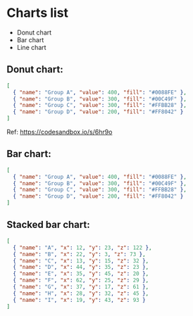 # **Charts list**

- Donut chart
- Bar chart
- Line chart

## **Donut chart:**

```json
[
  { "name": "Group A", "value": 400, "fill": "#0088FE" },
  { "name": "Group B", "value": 300, "fill": "#00C49F" },
  { "name": "Group C", "value": 300, "fill": "#FFBB28" },
  { "name": "Group D", "value": 200, "fill": "#FF8042" }
]
```

Ref: https://codesandbox.io/s/6hr9o

## **Bar chart:**

```json
[
  { "name": "Group A", "value": 400, "fill": "#0088FE" },
  { "name": "Group B", "value": 300, "fill": "#00C49F" },
  { "name": "Group C", "value": 300, "fill": "#FFBB28" },
  { "name": "Group D", "value": 200, "fill": "#FF8042" }
]
```

## **Stacked bar chart:**

```json
[
  { "name": "A", "x": 12, "y": 23, "z": 122 },
  { "name": "B", "x": 22, "y": 3, "z": 73 },
  { "name": "C", "x": 13, "y": 15, "z": 32 },
  { "name": "D", "x": 44, "y": 35, "z": 23 },
  { "name": "E", "x": 35, "y": 45, "z": 20 },
  { "name": "F", "x": 62, "y": 25, "z": 29 },
  { "name": "G", "x": 37, "y": 17, "z": 61 },
  { "name": "H", "x": 28, "y": 32, "z": 45 },
  { "name": "I", "x": 19, "y": 43, "z": 93 }
]
```
